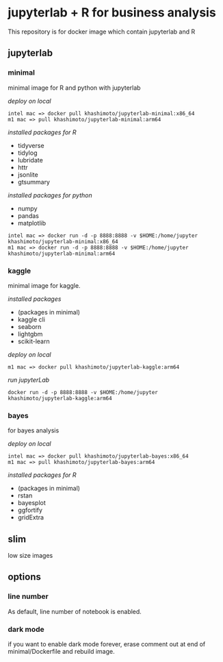 # jupyterlab + R for business analysis

This repository is for docker image which contain jupyterlab and R

## jupyterlab

### minimal

minimal image for R and python with jupyterlab

*deploy on local*

```
intel mac => docker pull khashimoto/jupyterlab-minimal:x86_64
m1 mac => pull khashimoto/jupyterlab-minimal:arm64
```

*installed packages for R*

- tidyverse
- tidylog
- lubridate
- httr
- jsonlite
- gtsummary

*installed packages for python*

- numpy
- pandas
- matplotlib


```
intel mac => docker run -d -p 8888:8888 -v $HOME:/home/jupyter khashimoto/jupyterlab-minimal:x86_64
m1 mac => docker run -d -p 8888:8888 -v $HOME:/home/jupyter khashimoto/jupyterlab-minimal:arm64

```

### kaggle

minimal image for kaggle.

*installed packages*
- (packages in minimal)
- kaggle cli
- seaborn
- lightgbm
- scikit-learn

*deploy on local*
```
m1 mac => docker pull khashimoto/jupyterlab-kaggle:arm64
```

*run jupyterLab*

```
docker run -d -p 8888:8888 -v $HOME:/home/jupyter khashimoto/jupyterlab-kaggle:arm64
```

### bayes

for bayes analysis

*deploy on local*

```
intel mac => docker pull khashimoto/jupyterlab-bayes:x86_64
m1 mac => pull khashimoto/jupyterlab-bayes:arm64
```

*installed packages for R*

- (packages in minimal)
- rstan
- bayesplot
- ggfortify
- gridExtra


## slim
low size images

## options

### line number

As default, line number of notebook is enabled.

### dark mode

if you want to enable dark mode forever, erase comment out at end of minimal/Dockerfile and rebuild image.
